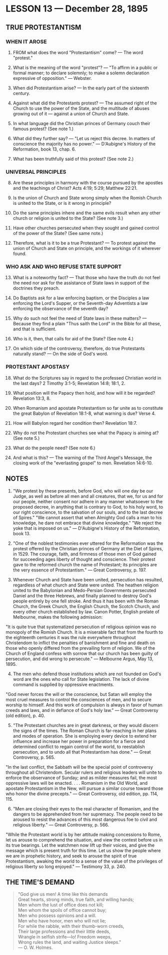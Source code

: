 # LESSON 13 — December 28, 1895

## TRUE PROTESTANTISM

### WHEN IT AROSE

1. FROM what does the word "Protestantism" come? — The word "protest."

2. What is the meaning of the word "protest"? — "To affirm in a public or formal manner; to declare solemnly; to make a solemn declaration expressive of opposition." — Webster.

3. When did Protestantism arise? — In the early part of the sixteenth century.

4. Against what did the Protestants protest? — The assumed right of the Church to use the power of the State, and the multitude of abuses growing out of it — against a union of Church and State.

5. In what language did the Christian princes of Germany couch their famous protest? (See note 1.)

6. What did they further say? — "Let us reject this decree. In matters of conscience the majority has no power." — D'Aubigne's History of the Reformation, book 13, chap. 6.

7. What has been truthfully said of this protest? (See note 2.)

### UNIVERSAL PRINCIPLES

8. Are these principles in harmony with the course pursued by the apostles and the teachings of Christ? Acts 4:19; 5:29; Matthew 22:21.

9. Is the union of Church and State wrong simply when the Romish Church is united to the State, or is it wrong in principle?

10. Do the same principles inhere and the same evils result when any other church or religion is united to the State? (See note 3.)

11. Have other churches persecuted when they sought and gained control of the power of the State? (See same note.)

12. Therefore, what is it to be a true Protestant? — To protest against the union of Church and State on principle, and the workings of it wherever found.

### WHO ASK AND WHO REFUSE STATE SUPPORT

13. What is a noteworthy fact? — That those who have the truth do not feel the need nor ask for the assistance of State laws in support of the doctrines they preach.

14. Do Baptists ask for a law enforcing baptism, or the Disciples a law enforcing the Lord's Supper, or the Seventh-day Adventists a law enforcing the observance of the seventh day?

15. Why do such not feel the need of State laws in these matters? — Because they find a plain "Thus saith the Lord" in the Bible for all these, and that is sufficient.

16. Who is it, then, that calls for aid of the State? (See note 4.)

17. On which side of the controversy, therefore, do true Protestants naturally stand? — On the side of God's word.

### PROTESTANT APOSTASY

18. What do the Scriptures say in regard to the professed Christian world in the last days? 2 Timothy 3:1-5; Revelation 14:8; 18:1, 2.

19. What position will the Papacy then hold, and how will it be regarded? Revelation 13:3, 8.

20. When Romanism and apostate Protestantism so far unite as to constitute the great Babylon of Revelation 18:1-8, what warning is due? Verse 4.

21. How will Babylon regard her condition then? Revelation 18:7.

22. Why do not the Protestant churches see what the Papacy is aiming at? (See note 5.)

23. What do the people need? (See note 6.)

24. And what is this? — The warning of the Third Angel's Message, the closing work of the "everlasting gospel" to men. Revelation 14:6-10.

## NOTES

1. "We protest by these presents, before God, who will one day be our Judge, as well as before all men and all creatures, that we, for us and for our people, neither consent nor adhere in any manner whatsoever to the proposed decree, in anything that is contrary to God, to his holy word, to our right conscience, to the salvation of our souls, and to the last decree of Spires." "We cannot assert that when Almighty God calls a man to his knowledge, he dare not embrace that divine knowledge." "We reject the yoke that is imposed on us." — D'Aubigne's History of the Reformation, book 13.

2. "One of the noblest testimonies ever uttered for the Reformation was the protest offered by the Christian princes of Germany at the Diet of Spires, in 1529. The courage, faith, and firmness of those men of God gained for succeeding ages liberty of thought and conscience. Their protest gave to the reformed church the name of Protestant; its principles are the very essence of Protestantism." — Great Controversy, p. 197.

3. Whenever Church and State have been united, persecution has resulted, regardless of what church and State were united. The heathen religion united to the Babylonian and Medo-Persian Governments persecuted Daniel and the three Hebrews, and finally planned to destroy God's people entirely by one fell stroke. And thus it has been with the Roman Church, the Greek Church, the English Church, the Scotch Church, and every other church established by law. Canon Potter, English prelate of Melbourne, makes the following admission:

"It is quite true that systematized persecution of religious opinion was no monopoly of the Romish Church. It is a miserable fact that from the fourth to the eighteenth centuries it was the rule everywhere throughout Christendom to inflict the penalties of banishment and fine and death on those who openly differed from the prevailing form of religion. We of the Church of England confess with sorrow that our church has been guilty of persecution, and did wrong to persecute." — Melbourne Argus, May 13, 1895.

4. The men who defend those institutions which are not founded on God's word are the ones who call for State legislation. The lack of divine command is supplied by oppressive enactments.

"God never forces the will or the conscience, but Satan will employ the most cruel measures to control the consciences of men, and to secure worship to himself. And this work of compulsion is always in favor of human creeds and laws, and in defiance of God's holy law." — Great Controversy (old edition), p. 40.

5. "The Protestant churches are in great darkness, or they would discern the signs of the times. The Roman Church is far-reaching in her plans and modes of operation. She is employing every device to extend her influence and increase her power in preparation for a fierce and determined conflict to regain control of the world, to reestablish persecution, and to undo all that Protestantism has done." — Great Controversy, p. 565.

"In the last conflict, the Sabbath will be the special point of controversy throughout all Christendom. Secular rulers and religious leaders will unite to enforce the observance of Sunday; and as milder measures fail, the most oppressive laws will be enacted. . . . Romanism in the Old World, and apostate Protestantism in the New, will pursue a similar course toward those who honor the divine precepts." — Great Controversy, old edition, pp. 114, 115.

6. "Men are closing their eyes to the real character of Romanism, and the dangers to be apprehended from her supremacy. The people need to be aroused to resist the advances of this most dangerous foe to civil and religious liberty." — Great Controversy, p. 566.

"While the Protestant world is by her attitude making concessions to Rome, let us arouse to comprehend the situation, and view the contest before us in its true bearings. Let the watchmen now lift up their voices, and give the message which is present truth for this time. Let us show the people where we are in prophetic history, and seek to arouse the spirit of true Protestantism, awaking the world to a sense of the value of the privileges of religious liberty so long enjoyed." — Testimony 33, p. 240.

## THE TIME'S DEMAND

> "God give us men! A time like this demands  
> Great hearts, strong minds, true faith, and willing hands;  
> Men whom the lust of office does not kill;  
> Men whom the spoils of office cannot buy;  
> Men who possess opinions and a will.  
> Men who have honor, men who will not lie;  
> For while the rabble, with their thumb-worn creeds,  
> Their large professions and their little deeds,  
> Wrangle in selfish strife—lo! Freedom weeps,  
> Wrong rules the land, and waiting Justice sleeps."  
> — O. W. Holmes.